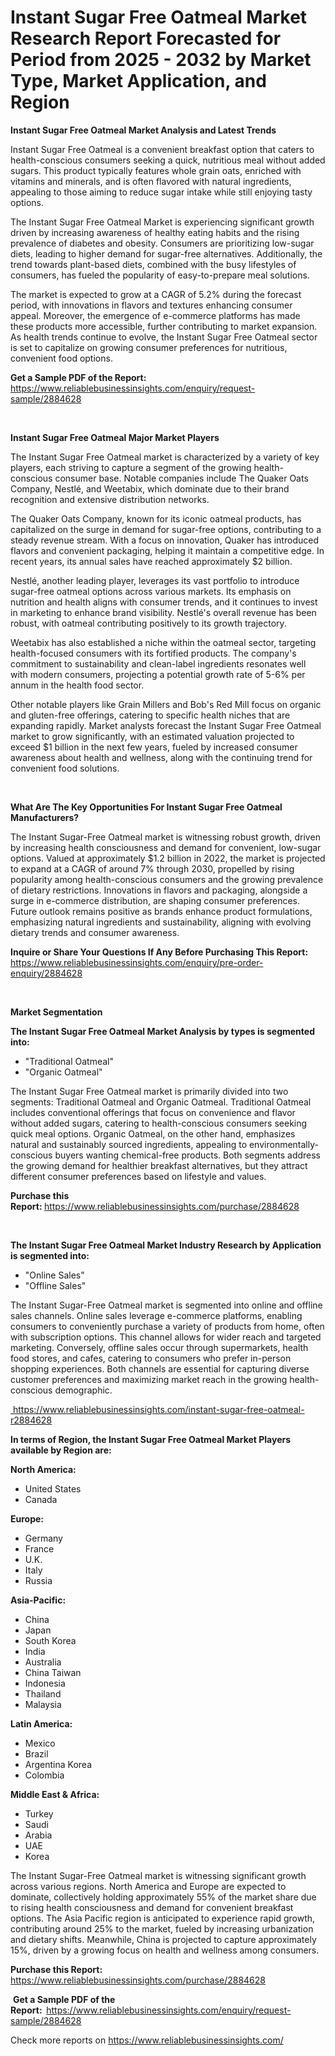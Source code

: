<p><h1>Instant Sugar Free Oatmeal Market Research Report Forecasted for Period from 2025 -  2032 by Market Type, Market Application, and Region</h1></p><p><strong>Instant Sugar Free Oatmeal Market Analysis and Latest Trends</strong></p>
<p><p>Instant Sugar Free Oatmeal is a convenient breakfast option that caters to health-conscious consumers seeking a quick, nutritious meal without added sugars. This product typically features whole grain oats, enriched with vitamins and minerals, and is often flavored with natural ingredients, appealing to those aiming to reduce sugar intake while still enjoying tasty options. </p><p>The Instant Sugar Free Oatmeal Market is experiencing significant growth driven by increasing awareness of healthy eating habits and the rising prevalence of diabetes and obesity. Consumers are prioritizing low-sugar diets, leading to higher demand for sugar-free alternatives. Additionally, the trend towards plant-based diets, combined with the busy lifestyles of consumers, has fueled the popularity of easy-to-prepare meal solutions. </p><p>The market is expected to grow at a CAGR of 5.2% during the forecast period, with innovations in flavors and textures enhancing consumer appeal. Moreover, the emergence of e-commerce platforms has made these products more accessible, further contributing to market expansion. As health trends continue to evolve, the Instant Sugar Free Oatmeal sector is set to capitalize on growing consumer preferences for nutritious, convenient food options.</p></p>
<p><strong>Get a Sample PDF of the Report:&nbsp;</strong> <a href="https://www.reliablebusinessinsights.com/enquiry/request-sample/2884628?utm_campaign=2446&utm_medium=2&utm_source=Github&utm_content=ia&utm_term=13032025&utm_id=instant-sugar-free-oatmeal">https://www.reliablebusinessinsights.com/enquiry/request-sample/2884628</a></p>
<p>&nbsp;</p>
<p><strong>Instant Sugar Free Oatmeal Major Market Players</strong></p>
<p><p>The Instant Sugar Free Oatmeal market is characterized by a variety of key players, each striving to capture a segment of the growing health-conscious consumer base. Notable companies include The Quaker Oats Company, Nestlé, and Weetabix, which dominate due to their brand recognition and extensive distribution networks.</p><p>The Quaker Oats Company, known for its iconic oatmeal products, has capitalized on the surge in demand for sugar-free options, contributing to a steady revenue stream. With a focus on innovation, Quaker has introduced flavors and convenient packaging, helping it maintain a competitive edge. In recent years, its annual sales have reached approximately $2 billion.</p><p>Nestlé, another leading player, leverages its vast portfolio to introduce sugar-free oatmeal options across various markets. Its emphasis on nutrition and health aligns with consumer trends, and it continues to invest in marketing to enhance brand visibility. Nestlé's overall revenue has been robust, with oatmeal contributing positively to its growth trajectory.</p><p>Weetabix has also established a niche within the oatmeal sector, targeting health-focused consumers with its fortified products. The company's commitment to sustainability and clean-label ingredients resonates well with modern consumers, projecting a potential growth rate of 5-6% per annum in the health food sector.</p><p>Other notable players like Grain Millers and Bob's Red Mill focus on organic and gluten-free offerings, catering to specific health niches that are expanding rapidly. Market analysts forecast the Instant Sugar Free Oatmeal market to grow significantly, with an estimated valuation projected to exceed $1 billion in the next few years, fueled by increased consumer awareness about health and wellness, along with the continuing trend for convenient food solutions.</p></p>
<p>&nbsp;</p>
<p><strong>What Are The Key Opportunities For Instant Sugar Free Oatmeal Manufacturers?</strong></p>
<p><p>The Instant Sugar-Free Oatmeal market is witnessing robust growth, driven by increasing health consciousness and demand for convenient, low-sugar options. Valued at approximately $1.2 billion in 2022, the market is projected to expand at a CAGR of around 7% through 2030, propelled by rising popularity among health-conscious consumers and the growing prevalence of dietary restrictions. Innovations in flavors and packaging, alongside a surge in e-commerce distribution, are shaping consumer preferences. Future outlook remains positive as brands enhance product formulations, emphasizing natural ingredients and sustainability, aligning with evolving dietary trends and consumer awareness.</p></p>
<p><strong>Inquire or Share Your Questions If Any Before Purchasing This Report:</strong> <a href="https://www.reliablebusinessinsights.com/enquiry/pre-order-enquiry/2884628?utm_campaign=2446&utm_medium=2&utm_source=Github&utm_content=ia&utm_term=13032025&utm_id=instant-sugar-free-oatmeal">https://www.reliablebusinessinsights.com/enquiry/pre-order-enquiry/2884628</a></p>
<p>&nbsp;</p>
<p><strong>Market Segmentation</strong></p>
<p><strong>The Instant Sugar Free Oatmeal Market Analysis by types is segmented into:</strong></p>
<p><ul><li>"Traditional Oatmeal"</li><li>"Organic Oatmeal"</li></ul></p>
<p><p>The Instant Sugar Free Oatmeal market is primarily divided into two segments: Traditional Oatmeal and Organic Oatmeal. Traditional Oatmeal includes conventional offerings that focus on convenience and flavor without added sugars, catering to health-conscious consumers seeking quick meal options. Organic Oatmeal, on the other hand, emphasizes natural and sustainably sourced ingredients, appealing to environmentally-conscious buyers wanting chemical-free products. Both segments address the growing demand for healthier breakfast alternatives, but they attract different consumer preferences based on lifestyle and values.</p></p>
<p><strong>Purchase this Report:&nbsp;</strong><a href="https://www.reliablebusinessinsights.com/purchase/2884628?utm_campaign=2446&utm_medium=2&utm_source=Github&utm_content=ia&utm_term=13032025&utm_id=instant-sugar-free-oatmeal">https://www.reliablebusinessinsights.com/purchase/2884628</a></p>
<p>&nbsp;</p>
<p><strong>The Instant Sugar Free Oatmeal Market Industry Research by Application is segmented into:</strong></p>
<p><ul><li>"Online Sales"</li><li>"Offline Sales"</li></ul></p>
<p><p>The Instant Sugar-Free Oatmeal market is segmented into online and offline sales channels. Online sales leverage e-commerce platforms, enabling consumers to conveniently purchase a variety of products from home, often with subscription options. This channel allows for wider reach and targeted marketing. Conversely, offline sales occur through supermarkets, health food stores, and cafes, catering to consumers who prefer in-person shopping experiences. Both channels are essential for capturing diverse customer preferences and maximizing market reach in the growing health-conscious demographic.</p></p>
<p><a href="https://www.reliablebusinessinsights.com/instant-sugar-free-oatmeal-r2884628?utm_campaign=2446&utm_medium=2&utm_source=Github&utm_content=ia&utm_term=13032025&utm_id=instant-sugar-free-oatmeal">&nbsp;https://www.reliablebusinessinsights.com/instant-sugar-free-oatmeal-r2884628</a></p>
<p><strong>In terms of Region, the Instant Sugar Free Oatmeal Market Players available by Region are:</strong></p>
<p>
    <p> <strong> North America: </strong>
        <ul>
            <li>United States</li>
            <li>Canada</li>
        </ul>
        </p> 
    <p> <strong> Europe: </strong>
        <ul>
            <li>Germany</li>
            <li>France</li>
            <li>U.K.</li>
            <li>Italy</li>
            <li>Russia</li>
        </ul>
        </p> 
    <p> <strong> Asia-Pacific: </strong>
        <ul>
            <li>China</li>
            <li>Japan</li>
            <li>South Korea</li>
            <li>India</li>
            <li>Australia</li>
            <li>China Taiwan</li>
            <li>Indonesia</li>
            <li>Thailand</li>
            <li>Malaysia</li>
        </ul>
        </p> 
    <p> <strong> Latin America: </strong>
        <ul>
            <li>Mexico</li>
            <li>Brazil</li>
            <li>Argentina Korea</li>
            <li>Colombia</li>
        </ul>
        </p> 
    <p> <strong> Middle East & Africa: </strong>
        <ul>
            <li>Turkey</li>
            <li>Saudi</li>
            <li>Arabia</li>
            <li>UAE</li>
            <li>Korea</li>
        </ul>
    </p>
    </p>
<p><p>The Instant Sugar-Free Oatmeal market is witnessing significant growth across various regions. North America and Europe are expected to dominate, collectively holding approximately 55% of the market share due to rising health consciousness and demand for convenient breakfast options. The Asia Pacific region is anticipated to experience rapid growth, contributing around 25% to the market, fueled by increasing urbanization and dietary shifts. Meanwhile, China is projected to capture approximately 15%, driven by a growing focus on health and wellness among consumers.</p></p>
<p><strong>Purchase this Report: </strong><a href="https://www.reliablebusinessinsights.com/purchase/2884628?utm_campaign=2446&utm_medium=2&utm_source=Github&utm_content=ia&utm_term=13032025&utm_id=instant-sugar-free-oatmeal">https://www.reliablebusinessinsights.com/purchase/2884628</a></p>
<p>&nbsp;<strong>Get a Sample PDF of the Report:&nbsp;&nbsp;</strong><a href="https://www.reliablebusinessinsights.com/enquiry/request-sample/2884628?utm_campaign=2446&utm_medium=2&utm_source=Github&utm_content=ia&utm_term=13032025&utm_id=instant-sugar-free-oatmeal">https://www.reliablebusinessinsights.com/enquiry/request-sample/2884628</a></p>
<p><strong></strong></p>
<p>Check more reports on <a href="https://www.reliablebusinessinsights.com/?utm_campaign=2446&utm_medium=2&utm_source=Github&utm_content=ia&utm_term=13032025&utm_id=instant-sugar-free-oatmeal">https://www.reliablebusinessinsights.com/</a></p>